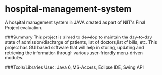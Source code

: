 # hospital-management-system
A hospital management system in JAVA created as part of NIIT's Final Project evaluation.


###Summary
This project is aimed to develop to maintain the day-to-day state of admission/discharge of patients, list of doctors,list of bills, etc. This project has GUI based software that will help in storing, updating and retrieving the information through various user-friendly menu-driven modules.


###Tools/Libraries Used:
Java 6, MS-Access, Eclipse IDE, Swing API
